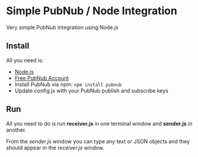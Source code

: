 # Simple PubNub / Node Integration
Very simple PubNub integration using Node.js


## Install
All you need is:
* [Node.js](http://nodejs.org/)
* [Free PubNub Account](http://www.pubnub.com/)
* Install PubNub via npm: `npm install pubnub`
* Update config.js with your PubNub publish and subscribe keys

## Run
All you need to do is run **receiver.js** in one terminal window and **sender.js** in another.

From the *sender.js* window you can type any text or JSON objects and they should appear in the *receiver.js* window.